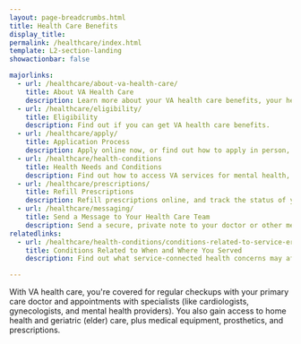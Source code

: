 ```yaml
---
layout: page-breadcrumbs.html
title: Health Care Benefits
display_title: 
permalink: /healthcare/index.html
template: L2-section-landing
showactionbar: false

majorlinks:
  - url: /healthcare/about-va-health-care/
    title: About VA Health Care
    description: Learn more about your VA health care benefits, your health care team, and where you’ll go for care.
  - url: /healthcare/eligibility/
    title: Eligibility
    description: Find out if you can get VA health care benefits.
  - url: /healthcare/apply/
    title: Application Process
    description: Apply online now, or find out how to apply in person, by phone, or by mail.
  - url: /healthcare/health-conditions
    title: Health Needs and Conditions
    description: Find out how to access VA services for mental health, women’s health, and other specific needs.
  - url: /healthcare/prescriptions/
    title: Refill Prescriptions
    description: Refill prescriptions online, and track the status of your refills.
  - url: /healthcare/messaging/
    title: Send a Message to Your Health Care Team
    description: Send a secure, private note to your doctor or other members of your VA health care team.
relatedlinks:
  - url: /healthcare/health-conditions/conditions-related-to-service-era/
    title: Conditions Related to When and Where You Served
    description: Find out what service-connected health concerns may affect you, based on when and where you served.

---
```


<div class="va-introtext">

With VA health care, you're covered for regular checkups with your primary care doctor and appointments with specialists (like cardiologists, gynecologists, and mental health providers). You also gain access to home health and geriatric (elder) care, plus medical equipment, prosthetics, and prescriptions.

</div>

